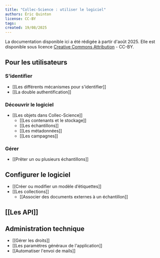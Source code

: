```yaml
---
title: "Collec-Science : utiliser le logiciel"
authors: Éric Quinton
license: CC-BY
tags: 
created: 19/08/2025
---
```

La documentation disponible ici a été rédigée à partir d'août 2025. Elle est disponible sous licence [Creative Commons Attribution](https://creativecommons.org/licenses/by/4.0/) - CC-BY.

## Pour les utilisateurs
### S'identifier
- [[Les différents mécanismes pour s'identifier]]
- [[La double authentification]]

### Découvrir le logiciel
- [[Les objets dans Collec-Science]]
	- [[Les contenants et le stockage]]
	- [[Les échantillons]]
	- [[Les métadonnées]]
	- [[Les campagnes]]

### Gérer
- [[Prêter un ou plusieurs échantillons]]
## Configurer le logiciel
- [[Créer ou modifier un modèle d’étiquettes]]
- [[Les collections]]
	- [[Associer des documents externes à un échantillon]]

## [[Les API]]

## Administration technique
- [[Gérer les droits]]
- [[Les paramètres généraux de l'application]]
- [[Automatiser l'envoi de mails]]

